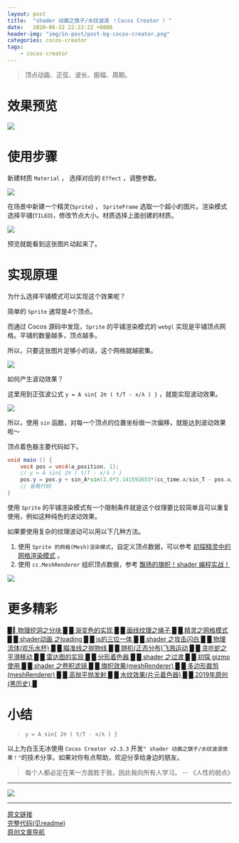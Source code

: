 ```yaml
---
layout: post
title:  "shader 动画之旗子/水纹波浪 ！Cocos Creator ! "
date:   2020-06-22 22:22:22 +0800
header-img: "img/in-post/post-bg-cocos-creator.png"
categories: cocos-creator
tags:
    - cocos-creator
---
```


> 顶点动画、正弦、波长、振幅、周期。   

# 效果预览

![](/img/in-post/202006/22-01.gif)   


# 使用步骤

新建材质 `Material` ， 选择对应的 `Effect` ，调整参数。      

![](/img/in-post/202006/22-02.jpg)   

在场景中新建一个精灵(`Sprite`) ， `SpriteFrame` 选取一个超小的图片。渲染模式选择平铺(`TILED`)，修改节点大小。材质选择上面创建的材质。   

![](/img/in-post/202006/22-03.jpg)   

预览就能看到这张图片动起来了。      

# 实现原理

为什么选择平铺模式可以实现这个效果呢？  

简单的 `Sprite` 通常是4个顶点。  

而通过 Cocos 源码中发现，`Sprite` 的平铺渲染模式的 `webgl` 实现是平铺顶点网格。平铺的数量越多，顶点越多。  

所以，只要这张图片足够小的话，这个网格就越密集。   

![](/img/in-post/202006/22-04.jpg)   

如何产生波动效果？   

这里用到正弦波公式  `y = A sin{ 2π ( t/T - x/λ ) }` ，就能实现波动效果。  

![](/img/in-post/202006/22-05.jpg)   

所以，使用 `sin` 函数，对每一个顶点的位置坐标做一次偏移，就能达到波动效果啦～   

顶点着色器主要代码如下。  

```glsl
void main () {
    vec4 pos = vec4(a_position, 1);
    // y = A sin{ 2π ( t/T - x/λ ) }
    pos.y = pos.y + sin_A*sin(2.0*3.141592653*(cc_time.x/sin_T - pos.x/sin_lamda));
    // 省略代码
}
```

使用 `Sprite` 的平铺渲染模式有一个限制条件就是这个纹理要比较简单且可以重复使用，例如这种纯色的波动效果。  

如果要使用复杂的纹理波动可以用以下几种方法。

1. 使用 `Sprite 的网格(Mesh)渲染模式`，自定义顶点数据，可以参考 [初探精灵中的网格渲染模式](https://mp.weixin.qq.com/s/2FcixeoV-Fg-7OodILECeg) 。   
2. 使用 `cc.MeshRenderer` 组织顶点数据，参考 [飘扬的旗帜！shader 编程实战！](https://mp.weixin.qq.com/s/E5ZjzIFozvPRIIytmtiuTQ)   

![](/img/in-post/202006/22-06.jpg)   


# 更多精彩

[█    物理挖洞之分块    █](https://mp.weixin.qq.com/s/5JbIX7kHyZoGvJjGrXaZug)   [█    渐变色的实现    █](https://mp.weixin.qq.com/s/8pMNeD78fBvF480xiGJCVQ)   [█    画线纹理之绳子    █](https://mp.weixin.qq.com/s/QvJ2DHFhUxO3doNviCqBIg)   [█    精灵之网格模式    █](https://mp.weixin.qq.com/s/2FcixeoV-Fg-7OodILECeg)   [█    shader动画 之loading    █](https://mp.weixin.qq.com/s/QhKzmtpwiQgOzsGPcBHSJQ)   [█    js的三位一体    █](https://mp.weixin.qq.com/s/6wq5ekTtyF_LO_oFBb1vRA)   [█    shader 之攻击闪白    █](https://mp.weixin.qq.com/s/3_ShiqpcJDsBcgeszAMT3Q)  [█    物理流体(欢乐水杯)    █](https://mp.weixin.qq.com/s/8Kz0l46YWxcx6cLukAnt9w)   [█    瞄准线之抛物线    █](https://mp.weixin.qq.com/s/Z-7zQuvjIaBzyQRJslH7bQ)   [█    随机(正态分布)飞溅运动    █](https://mp.weixin.qq.com/s/Qu9Uy55KvUX5sSLt_PTUJQ)   [█    贪吃蛇之平滑移动    █](https://mp.weixin.qq.com/s/qZ7CGFRmncxvQZ0Hhs4g5g)   [█    雷达图的实现  █](https://mp.weixin.qq.com/s/hgybmgTHlga0KgHfz1vIfg)  [█    分形着色器    █](https://mp.weixin.qq.com/s/OuQaI18LwX3Lw7aRcKjDOw)  [█    shader 之过渡    █](https://mp.weixin.qq.com/s/tN2Al3kfo4HwIBGXNjmEDA)   [█    初探 gizmo 使用    █](https://mp.weixin.qq.com/s/YjH9PAWvtgPiDGxp9y7big)   [█    shader 之卷积滤镜    █](https://mp.weixin.qq.com/s/WAajs8p69X8UJFvNiYuNDA)   [█    旗帜效果(meshRenderer)    █](https://mp.weixin.qq.com/s/E5ZjzIFozvPRIIytmtiuTQ)   [█    多边形裁剪(meshRenderer)    █](https://mp.weixin.qq.com/s/r1IEcFXdy4O2Fn4IPs1m_w)   [█    高抛平抛发射    █](https://mp.weixin.qq.com/s/5GgL_pONl0bQPxFz4xtjmQ)   [█    水纹效果(片元着色器)    █](https://mp.weixin.qq.com/s/-5FSWg4YuGgqwv3L9tQ2dA)   [█    2019年原创(黑历史)    █](https://mp.weixin.qq.com/s/-5FSWg4YuGgqwv3L9tQ2dA)   

# 小结  
  
> `y = A sin{ 2π ( t/T - x/λ ) }`

以上为白玉无冰使用 `Cocos Creator v2.3.3` 开发`" shader 动画之旗子/水纹波浪效果！"`的技术分享。如果对你有点帮助，欢迎分享给身边的朋友。  

> 每个人都必定在某一方面胜于我，因此我向所有人学习。    -- 《人性的弱点》

---

![](/img/in-post/bottom.png)  

---

[原文链接](https://mp.weixin.qq.com/s/Ubv-wbA8cOPR58GM50bXrA)   
[完整代码(见readme)](https://github.com/baiyuwubing/cocos-creator-examples)   
[原创文章导航](https://mp.weixin.qq.com/s/Ht0kIbaeBEds_wUeUlu8JQ)   
